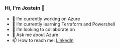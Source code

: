 ### Hi, I'm Jostein 👋

- 🔭 I’m currently working on Azure
- 🌱 I’m currently learning Terraform and Powershell
- 👯 I’m looking to collaborate on 
- 💬 Ask me about Azure
- 📫 How to reach me: [LinkedIn](https://linkedin.com/in/josdyr)
